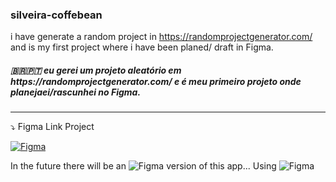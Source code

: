 ### silveira-coffebean
i have generate a random project in https://randomprojectgenerator.com/ and is my first project where i have been planed/ draft in Figma.</br>
 <h5> 🇧🇷​🇵🇹​ eu gerei um projeto aleatório em https://randomprojectgenerator.com/ e é meu primeiro projeto onde planejaei/rascunhei no Figma. </h5>
<hr>

⤵️ Figma Link Project
</br>

[![Figma](https://img.shields.io/badge/Figma-F24E1E?style=for-the-badge&logo=figma&logoColor=white)](https://www.figma.com/file/G1jGR3eeIRBL4OtiAHt10m/Silveira-Coffe-Beans?type=design&node-id=0-1&mode=design&t=OJLujChFbYjC8sCv-0)


 In the future there will be an  ![Figma](https://img.shields.io/badge/Android-3DDC84?style=for-the-badge&logo=android&logoColor=white)  version of this app... Using ![Figma](https://img.shields.io/badge/Kotlin-0095D5?&style=for-the-badge&logo=kotlin&logoColor=white)
